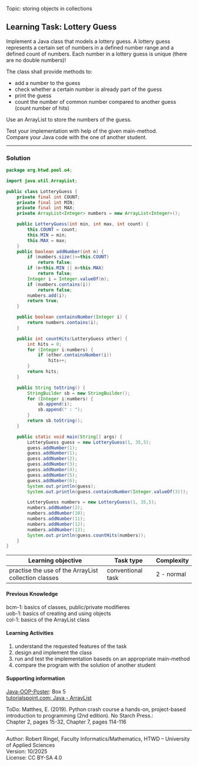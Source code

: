 Topic: storing objects in collections

## Learning Task: Lottery Guess

Implement a Java class that models a lottery guess. A lottery guess represents a certain set of numbers in a defined number range and a defined count of numbers. Each number in a lottery guess is unique (there are no double numbers)!

The class shall provide methods to:  
- add a number to the guess  
- check whether a certain number is already part of the guess  
- print the guess  
- count the number of common number compared to another guess (count number of hits)

Use an ArrayList to store the numbers of the guess.

Test your implementation with help of the given main-method.  
Compare your Java code with the one of another student.

---------------------------------------

### Solution

``` java
package org.htwd.pool.o4;

import java.util.ArrayList;

public class LotteryGuess {
    private final int COUNT;
    private final int MIN;
    private final int MAX;
    private ArrayList<Integer> numbers = new ArrayList<Integer>();

    public LotteryGuess(int min, int max, int count) {
        this.COUNT = count;
        this.MIN = min;
        this.MAX = max;
    }
    public boolean addNumber(int n) {
        if (numbers.size()>=this.COUNT)
            return false;
        if (n<this.MIN || n>this.MAX)
            return false;
        Integer i = Integer.valueOf(n);
        if (numbers.contains(i))
            return false;
        numbers.add(i);
        return true;
    }

    public boolean containsNumber(Integer i) {
        return numbers.contains(i);
    }

    public int countHits(LotteryGuess other) {
        int hits = 0;
        for (Integer i:numbers) {
            if (other.containsNumber(i))
                hits++;
        }
        return hits;
    }

    public String toString() {
        StringBuilder sb = new StringBuilder();
        for (Integer i:numbers) {
            sb.append(i);
            sb.append(" : ");
        }
        return sb.toString();
    }

    public static void main(String[] args) {
        LotteryGuess guess = new LotteryGuess(1, 35,5);
        guess.addNumber(1);
        guess.addNumber(1);
        guess.addNumber(2);
        guess.addNumber(3);
        guess.addNumber(4);
        guess.addNumber(5);
        guess.addNumber(6);
        System.out.println(guess);
        System.out.println(guess.containsNumber(Integer.valueOf(3)));

        LotteryGuess numbers = new LotteryGuess(1, 35,5);
        numbers.addNumber(2);
        numbers.addNumber(10);
        numbers.addNumber(11);
        numbers.addNumber(12);
        numbers.addNumber(13);
        System.out.println(guess.countHits(numbers));
    }
}
```
| **Learning objective**                           | **Task type**   | **Complexity** |
| ------------------------------------------------ | --------------- | -------------- |
| practise the use of the ArrayList collection classes | conventional task | 2 - normal | 

#### Previous Knowledge

bcm-1: basics of classes, public/private modifieres  
uob-1: basics of creating and using objects  
col-1: basics of the ArrayList class

#### Learning Activities

1) understand the requested features of the task
2) design and implement the class
3) run and test the implementation baseds on an appropriate main-method
4) compare the program with the solution of another student

#### Supporting information

[Java-OOP-Poster](../JavaPosterOOP_engl.pdf): Box 5  
[tutorialspoint.com: Java - ArrayList](https://www.tutorialspoint.com/java/util/java_util_arraylist.htm)  

ToDo: Matthes, E. (2019). Python crash course a hands-on, project-based introduction to programming (2nd edition). No Starch Press.:  
Chapter 2, pages 15-32, Chapter 7, pages 114-116  

---------------------------------------
Author: Robert Ringel, Faculty Informatics/Mathematics, HTWD – University of Applied Sciences  
Version: 10/2025            
License: CC BY-SA 4.0